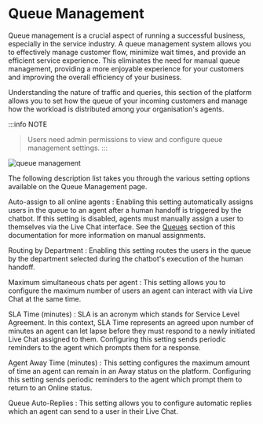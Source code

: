 # Queue Management

Queue management is a crucial aspect of running a successful business, especially in the service industry. A queue management system allows you to effectively manage customer flow, minimize wait times, and provide an efficient service experience. This eliminates the need for manual queue management, providing a more enjoyable experience for your customers and improving the overall efficiency of your business.

Understanding the nature of traffic and queries, this section of the platform allows you to set how the queue of your incoming customers and manage how the workload is distributed among your organisation's agents. 

:::info NOTE
> Users need admin permissions to view and configure queue management settings.
:::

![queue management](https://botlhale-ai-assets.s3.amazonaws.com/queue-management.png)

The following description list takes you through the various setting options available on the Queue Management page.

Auto-assign to all online agents
: Enabling this setting automatically assigns users in the queue to an agent after a human handoff is triggered by the chatbot. If this setting is disabled, agents must manually assign a user to themselves via the Live Chat interface. See the [Queues](3%20-%20Queue.md) section of this documentation for more information on manual assignments.

Routing by Department
: Enabling this setting routes the users in the queue by the department selected during the chatbot's execution of the human handoff.  

Maximum simultaneous chats per agent
: This setting allows you to configure the maximum number of users an agent can interact with via Live Chat at the same time. 

SLA Time (minutes)
: SLA is an acronym which stands for Service Level Agreement. In this context, SLA Time represents an agreed upon number of minutes an agent can let lapse before they must respond to a newly initiated Live Chat assigned to them. Configuring this setting sends periodic reminders to the agent which prompts them for a response.

Agent Away Time (minutes)
: This setting configures the maximum amount of time an agent can remain in an Away status on the platform. Configuring this setting sends periodic reminders to the agent which prompt them to return to an Online status.

Queue Auto-Replies
: This setting allows you to configure automatic replies which an agent can send to a user in their Live Chat.



